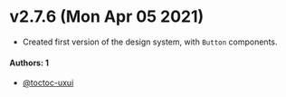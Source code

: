 # v2.7.6 (Mon Apr 05 2021)

- Created first version of the design system, with `Button` components.

#### Authors: 1

- [@toctoc-uxui](https://github.com/toctoc-uxui)
